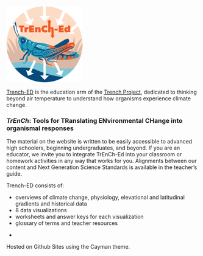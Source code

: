<img src="/assets/images/logo.png" width="200px" height="200px">

[Trench-ED](https://trench-ed.trenchproject.com/) is the education arm of the [Trench Project](https://www.trenchproject.com/), dedicated to thinking beyond air temperature to understand how organisms experience climate change.

### *TrEnCh*: Tools for TRanslating ENvironmental CHange into organismal responses

The material on the website is written to be easily accessible to advanced high schoolers, beginning undergraduates, and beyond. If you are an educator, we invite you to integrate TrEnCh-Ed into your classroom or homework activities in any way that works for you. Alignments between our content and Next Generation Science Standards is available in the teacher’s guide. 

Trench-ED consists of:
* overviews of climate change, physiology, elevational and latitudinal gradients and historical data
* 8 data visualizations
* worksheets and answer keys for each visualization
* glossary of terms and teacher resources

-

Hosted on Github Sites using the Cayman theme.
